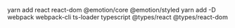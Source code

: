 yarn add react react-dom @emotion/core @emotion/styled
yarn add -D webpack webpack-cli ts-loader typescript @types/react @types/react-dom

